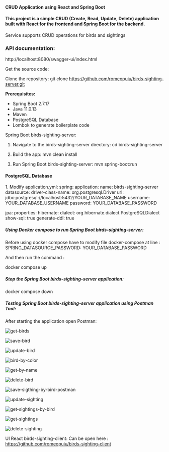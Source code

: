 <h4>CRUD Application using React and Spring Boot</h4>

<h4>This project is a simple CRUD (Create, Read, Update, Delete) application built 
with React for the frontend and Spring Boot for the backend.</h4>

Service supports CRUD operations for birds and sightings
<h3>API documentation:</h3>
http://localhost:8080/swagger-ui/index.html

Get the source code:

Clone the repository:
git clone https://github.com/romeopuiu/birds-sighting-server.git

<b>Prerequisites:</b>
* Spring Boot 2.7.17
* Java 11.0.13
* Maven
* PostgreSQL Database
* Lombok to generate boilerplate code

Spring Boot birds-sighting-server:

1. Navigate to the birds-sighting-server directory:
   cd birds-sighting-server

2. Build the app:
   mvn clean install
3. Run Spring Boot birds-sighting-server:
   mvn spring-boot:run


<h4>PostgreSQL Database</h4>
1. Modify application.yml:
spring:
   application:
   name: birds-sighting-server
   datasource:
   driver-class-name: org.postgresql.Driver
   url: jdbc:postgresql://localhost:5432/YOUR_DATABASE_NAME
   username: YOUR_DATABASE_USERNAME
   password: YOUR_DATABASE_PASSWORD

jpa:
properties:
hibernate:
dialect: org.hibernate.dialect.PostgreSQLDialect
show-sql: true
generate-ddl: true


<h5>Using Docker compose to run Spring Boot birds-sighting-server:</h5>
Before using docker compose have to modify file docker-compose
at line :  SPRING_DATASOURCE_PASSWORD: YOUR_DATABASE_PASSWORD

 And then run the command :

  docker compose up

<h5>Stop the Spring Boot birds-sighting-server application:</h5>
  docker compose down

<h5>Testing Spring Boot birds-sighting-server application  using Postman Tool:</h5>
After starting the application open Postman:


![get-birds](https://github.com/user-attachments/assets/590ca424-ccf9-409b-9d11-db355c60100d)


![save-bird](https://github.com/user-attachments/assets/76aedaf0-0f75-49a9-b3b3-da6cd58cec20)


![update-bird](https://github.com/user-attachments/assets/b68c11a1-53a5-4e57-82e7-7faed5ad5ccb)




![bird-by-color](https://github.com/user-attachments/assets/e2868ea4-2489-4508-95d2-4caee35c1dc2)



![get-by-name](https://github.com/user-attachments/assets/6eb5bc12-db31-4f86-b4ad-f181e8522038)



![delete-bird](https://github.com/user-attachments/assets/a08aac52-b4cd-4090-b0aa-a22fa5fe03a5)



![save-sigthing-by-bird-postman](https://github.com/user-attachments/assets/4d0dc8b2-f632-4a05-be09-bad33dab5261)



![update-sighting](https://github.com/user-attachments/assets/60e9eba6-e00d-44bf-833c-4ba9e8d6979f)



![get-sightings-by-bird](https://github.com/user-attachments/assets/824272d4-2434-4d50-b81a-a0aa7e2b458e)



![get-sightings](https://github.com/user-attachments/assets/e9b33a60-6e3c-4390-a9ba-ce26d6a19cd5)


![delete-sighting](https://github.com/user-attachments/assets/1637339c-2f7c-4bfd-b571-fe232f4af3b4)



UI React birds-sighting-client:
Can be open here :  https://github.com/romeopuiu/birds-sighting-client 

